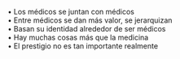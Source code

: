 • Los médicos se juntan con médicos  
• Entre médicos se dan más valor, se jerarquizan  
• Basan su identidad alrededor de ser médicos  
• Hay muchas cosas más que la medicina  
• El prestigio no es tan importante realmente